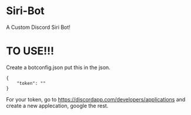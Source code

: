 # Siri-Bot
A Custom Discord Siri Bot!

# TO USE!!!

Create a botconfig.json put this in the json.

```
{
    "token": ""
}
```

For your token, go to https://discordapp.com/developers/applications and create a new applecation, google the rest.
